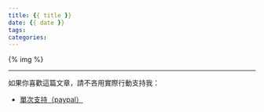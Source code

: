 ```yaml
---
title: {{ title }}
date: {{ date }}
tags:
categories:
---
```


{% img  %}

---

如果你喜歡這篇文章，請不吝用實際行動支持我：

* [<i class="fab fa-paypal"></i> 單次支持（paypal）](https://paypal.me/wayne930242)